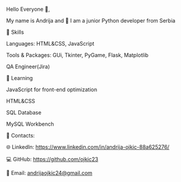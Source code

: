    Hello Everyone 👋,

My name is Andrija and 🐍 I am a junior Python developer from Serbia



🎯 Skills

Languages: HTML&CSS, JavaScript

Tools & Packages: GUi, Tkinter, PyGame, Flask, Matplotlib

QA Engineer(Jira)



📖 Learning

JavaScript for front-end optimization

HTML&CSS

SQL Database

MySQL Workbench



🔗 Contacts:

🌐 LinkedIn: https://www.linkedin.com/in/andrija-ojkic-88a625276/

💻 GitHub: https://github.com/ojkic23

📧 Email: andrijaojkic24@gmail.com
